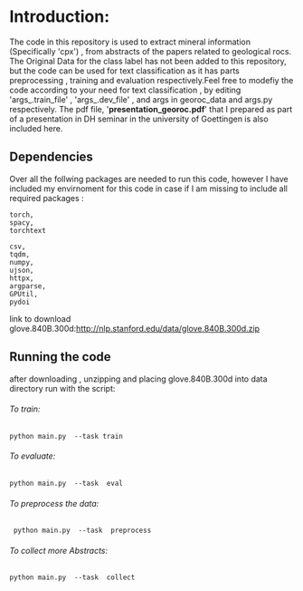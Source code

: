 



# Introduction:
The code in this repository is used to extract mineral information (Specifically 'cpx') , from abstracts of the papers related to geological rocs. The Original Data for the class label has not been added to this repository, but the code can be used for text classification as it has  parts preprocessing , training  and evaluation respectively.Feel free to modefiy the code according to your need for text classification , by editing   'args_.train_file' , 'args_.dev_file'   , and args in georoc_data and args.py respectively.
 The pdf file,  '__presentation_georoc.pdf__'   that I prepared as part of a presentation in DH seminar in the university of Goettingen is also included here. 

## Dependencies
Over all  the follwing packages are needed to run this code, however I have included my envirnoment for this code in case if I am missing to include all required packages :
```
torch,
spacy,
torchtext
```
```
csv,
tqdm,
numpy,
ujson,
httpx,
argparse,
GPUtil,
pydoi
```


link to download glove.840B.300d:http://nlp.stanford.edu/data/glove.840B.300d.zip

## Running the code
after downloading , unzipping and placing glove.840B.300d into data directory
run with the script: 


###### To train:

```
python main.py  --task train
```
###### To evaluate:

```
python main.py  --task  eval
```

###### To preprocess the data:

```
 python main.py  --task  preprocess
 ```

###### To collect more Abstracts:
```
python main.py  --task  collect
```